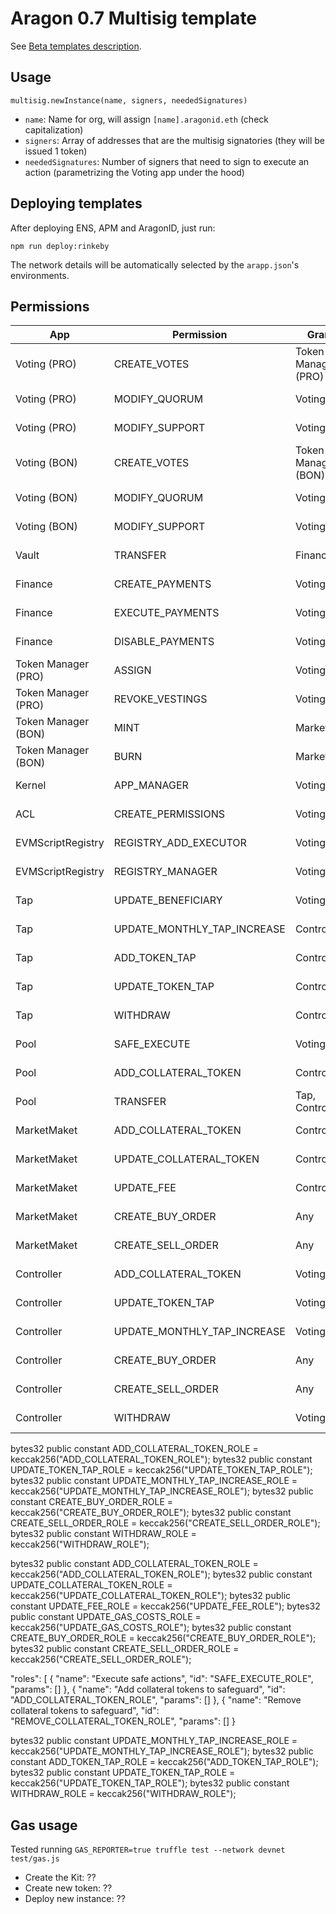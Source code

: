 # Aragon 0.7 Multisig template

See [Beta templates description](https://github.com/aragon/dao-kits/blob/master/kits/beta-base/readme.md).

## Usage

```
multisig.newInstance(name, signers, neededSignatures)
```

- `name`: Name for org, will assign `[name].aragonid.eth` (check capitalization)
- `signers`: Array of addresses that are the multisig signatories
  (they will be issued 1 token)
- `neededSignatures`: Number of signers that need to sign to execute an action
  (parametrizing the Voting app under the hood)

## Deploying templates

After deploying ENS, APM and AragonID, just run:

```
npm run deploy:rinkeby
```

The network details will be automatically selected by the `arapp.json`'s environments.

## Permissions

| App                 | Permission                  | Grantee             | Manager      |
| ------------------- | --------------------------- | ------------------- | ------------ |
| Voting (PRO)        | CREATE_VOTES                | Token Manager (PRO) | Voting (PRO) |
| Voting (PRO)        | MODIFY_QUORUM               | Voting (PRO)        | Voting (PRO) |
| Voting (PRO)        | MODIFY_SUPPORT              | Voting (PRO)        | Voting (PRO) |
| Voting (BON)        | CREATE_VOTES                | Token Manager (BON) | Voting (BON) |
| Voting (BON)        | MODIFY_QUORUM               | Voting (BON)        | Voting (BON) |
| Voting (BON)        | MODIFY_SUPPORT              | Voting (BON)        | Voting (BON) |
| Vault               | TRANSFER                    | Finance             | Voting (PRO) |
| Finance             | CREATE_PAYMENTS             | Voting (PRO)        | Voting (PRO) |
| Finance             | EXECUTE_PAYMENTS            | Voting (PRO)        | Voting (PRO) |
| Finance             | DISABLE_PAYMENTS            | Voting (PRO)        | Voting (PRO) |
| Token Manager (PRO) | ASSIGN                      | Voting (PRO)        | Voting (PRO) |
| Token Manager (PRO) | REVOKE_VESTINGS             | Voting (PRO)        | Voting (PRO) |
| Token Manager (BON) | MINT                        | MarketMaker         | Voting (BON) |
| Token Manager (BON) | BURN                        | MarketMaker         | Voting (BON) |
| Kernel              | APP_MANAGER                 | Voting (PRO)        | Voting (PRO) |
| ACL                 | CREATE_PERMISSIONS          | Voting (PRO)        | Voting (PRO) |
| EVMScriptRegistry   | REGISTRY_ADD_EXECUTOR       | Voting (PRO)        | Voting (PRO) |
| EVMScriptRegistry   | REGISTRY_MANAGER            | Voting (PRO)        | Voting (PRO) |
| Tap                 | UPDATE_BENEFICIARY          | Voting (PRO)        | Voting (PRO) |
| Tap                 | UPDATE_MONTHLY_TAP_INCREASE | Controller          | Voting (BON) |
| Tap                 | ADD_TOKEN_TAP               | Controller          | Voting (BON) |
| Tap                 | UPDATE_TOKEN_TAP            | Controller          | Voting (BON) |
| Tap                 | WITHDRAW                    | Controller          | Voting (BON) |
| Pool                | SAFE_EXECUTE                | Voting (BON)        | Voting (BON) |
| Pool                | ADD_COLLATERAL_TOKEN        | Controller          | Voting (BON) |
| Pool                | TRANSFER                    | Tap, Controller     | Voting (BON) |
| MarketMaket         | ADD_COLLATERAL_TOKEN        | Controller          | Voting (BON) |
| MarketMaket         | UPDATE_COLLATERAL_TOKEN     | Controller          | Voting (BON) |
| MarketMaket         | UPDATE_FEE                  | Controller          | Voting (BON) |
| MarketMaket         | CREATE_BUY_ORDER            | Any                 | Voting (BON) |
| MarketMaket         | CREATE_SELL_ORDER           | Any                 | Voting (BON) |
| Controller          | ADD_COLLATERAL_TOKEN        | Voting (BON)        | Voting (BON) |
| Controller          | UPDATE_TOKEN_TAP            | Voting (BON)        | Voting (BON) |
| Controller          | UPDATE_MONTHLY_TAP_INCREASE | Voting (BON)        | Voting (BON) |
| Controller          | CREATE_BUY_ORDER            | Any                 | Voting (BON) |
| Controller          | CREATE_SELL_ORDER           | Any                 | Voting (BON) |
| Controller          | WITHDRAW                    | Voting (PRO)        | Voting (PRO) |

bytes32 public constant ADD_COLLATERAL_TOKEN_ROLE = keccak256("ADD_COLLATERAL_TOKEN_ROLE");
bytes32 public constant UPDATE_TOKEN_TAP_ROLE = keccak256("UPDATE_TOKEN_TAP_ROLE");
bytes32 public constant UPDATE_MONTHLY_TAP_INCREASE_ROLE = keccak256("UPDATE_MONTHLY_TAP_INCREASE_ROLE");
bytes32 public constant CREATE_BUY_ORDER_ROLE = keccak256("CREATE_BUY_ORDER_ROLE");
bytes32 public constant CREATE_SELL_ORDER_ROLE = keccak256("CREATE_SELL_ORDER_ROLE");
bytes32 public constant WITHDRAW_ROLE = keccak256("WITHDRAW_ROLE");

bytes32 public constant ADD_COLLATERAL_TOKEN_ROLE = keccak256("ADD_COLLATERAL_TOKEN_ROLE");
bytes32 public constant UPDATE_COLLATERAL_TOKEN_ROLE = keccak256("UPDATE_COLLATERAL_TOKEN_ROLE");
bytes32 public constant UPDATE_FEE_ROLE = keccak256("UPDATE_FEE_ROLE");
bytes32 public constant UPDATE_GAS_COSTS_ROLE = keccak256("UPDATE_GAS_COSTS_ROLE");
bytes32 public constant CREATE_BUY_ORDER_ROLE = keccak256("CREATE_BUY_ORDER_ROLE");
bytes32 public constant CREATE_SELL_ORDER_ROLE = keccak256("CREATE_SELL_ORDER_ROLE");

"roles": [
{
"name": "Execute safe actions",
"id": "SAFE_EXECUTE_ROLE",
"params": []
},
{
"name": "Add collateral tokens to safeguard",
"id": "ADD_COLLATERAL_TOKEN_ROLE",
"params": []
},
{
"name": "Remove collateral tokens to safeguard",
"id": "REMOVE_COLLATERAL_TOKEN_ROLE",
"params": []
}

bytes32 public constant UPDATE_MONTHLY_TAP_INCREASE_ROLE = keccak256("UPDATE_MONTHLY_TAP_INCREASE_ROLE");
bytes32 public constant ADD_TOKEN_TAP_ROLE = keccak256("ADD_TOKEN_TAP_ROLE");
bytes32 public constant UPDATE_TOKEN_TAP_ROLE = keccak256("UPDATE_TOKEN_TAP_ROLE");
bytes32 public constant WITHDRAW_ROLE = keccak256("WITHDRAW_ROLE");

## Gas usage

Tested running `GAS_REPORTER=true truffle test --network devnet test/gas.js`

- Create the Kit: ??
- Create new token: ??
- Deploy new instance: ??
